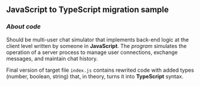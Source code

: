 ## JavaScript to TypeScript migration sample

### *About code* 
Should be multi-user chat simulator that implements back-end logic at the client level written by someone in **JavaScript**. The *program* simulates the operation of a server process to manage user connections, exchange messages, and maintain chat history.<br>

Final version of target file `index.js` contains rewrited code with added types (number, boolean, string) that, in theory, turns it into **TypeScript** syntax.
